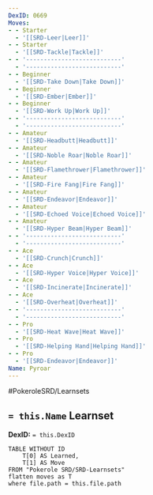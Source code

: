 ```yaml
---
DexID: 0669
Moves:
- - Starter
  - '[[SRD-Leer|Leer]]'
- - Starter
  - '[[SRD-Tackle|Tackle]]'
- - '---------------------------'
  - '---------------------------'
- - Beginner
  - '[[SRD-Take Down|Take Down]]'
- - Beginner
  - '[[SRD-Ember|Ember]]'
- - Beginner
  - '[[SRD-Work Up|Work Up]]'
- - '---------------------------'
  - '---------------------------'
- - Amateur
  - '[[SRD-Headbutt|Headbutt]]'
- - Amateur
  - '[[SRD-Noble Roar|Noble Roar]]'
- - Amateur
  - '[[SRD-Flamethrower|Flamethrower]]'
- - Amateur
  - '[[SRD-Fire Fang|Fire Fang]]'
- - Amateur
  - '[[SRD-Endeavor|Endeavor]]'
- - Amateur
  - '[[SRD-Echoed Voice|Echoed Voice]]'
- - Amateur
  - '[[SRD-Hyper Beam|Hyper Beam]]'
- - '---------------------------'
  - '---------------------------'
- - Ace
  - '[[SRD-Crunch|Crunch]]'
- - Ace
  - '[[SRD-Hyper Voice|Hyper Voice]]'
- - Ace
  - '[[SRD-Incinerate|Incinerate]]'
- - Ace
  - '[[SRD-Overheat|Overheat]]'
- - '---------------------------'
  - '---------------------------'
- - Pro
  - '[[SRD-Heat Wave|Heat Wave]]'
- - Pro
  - '[[SRD-Helping Hand|Helping Hand]]'
- - Pro
  - '[[SRD-Endeavor|Endeavor]]'
Name: Pyroar
---
```


#PokeroleSRD/Learnsets

## `= this.Name` Learnset

**DexID:** `= this.DexID`

```dataview
TABLE WITHOUT ID
    T[0] AS Learned,
    T[1] AS Move
FROM "Pokerole SRD/SRD-Learnsets"
flatten moves as T
where file.path = this.file.path
```
